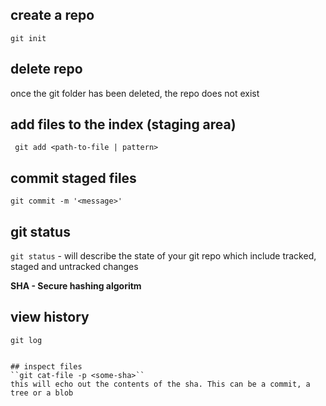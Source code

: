 ## create a repo
```git init```

## delete repo
once the git folder has been deleted, the repo does not exist

## add files to the index (staging area)
``` git add <path-to-file | pattern>```

## commit staged files
```git commit -m '<message>'```

## git status
```git status``` - will describe the state of your git repo which include tracked, staged and untracked changes

**SHA - Secure hashing algoritm**

## view history
```git log```

```git log --graph --decorate'''git log --graph --decorate

## inspect files
``git cat-file -p <some-sha>``
this will echo out the contents of the sha. This can be a commit, a tree or a blob 
